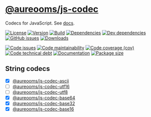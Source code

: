 [@aureooms/js-codec](https://make-github-pseudonymous-again.github.io/js-codec)
==

Codecs for JavaScript.
See [docs](https://make-github-pseudonymous-again.github.io/js-codec/index.html).

[![License](https://img.shields.io/github/license/aureooms/js-codec.svg)](https://raw.githubusercontent.com/aureooms/js-codec/main/LICENSE)
[![Version](https://img.shields.io/npm/v/@aureooms/js-codec.svg)](https://www.npmjs.org/package/@aureooms/js-codec)
[![Build](https://img.shields.io/travis/aureooms/js-codec/main.svg)](https://travis-ci.com/aureooms/js-codec/branches)
[![Dependencies](https://img.shields.io/david/aureooms/js-codec.svg)](https://david-dm.org/aureooms/js-codec)
[![Dev dependencies](https://img.shields.io/david/dev/aureooms/js-codec.svg)](https://david-dm.org/aureooms/js-codec?type=dev)
[![GitHub issues](https://img.shields.io/github/issues/aureooms/js-codec.svg)](https://github.com/aureooms/js-codec/issues)
[![Downloads](https://img.shields.io/npm/dm/@aureooms/js-codec.svg)](https://www.npmjs.org/package/@aureooms/js-codec)

[![Code issues](https://img.shields.io/codeclimate/issues/aureooms/js-codec.svg)](https://codeclimate.com/github/aureooms/js-codec/issues)
[![Code maintainability](https://img.shields.io/codeclimate/maintainability/aureooms/js-codec.svg)](https://codeclimate.com/github/aureooms/js-codec/trends/churn)
[![Code coverage (cov)](https://img.shields.io/codecov/c/gh/aureooms/js-codec/main.svg)](https://codecov.io/gh/aureooms/js-codec)
[![Code technical debt](https://img.shields.io/codeclimate/tech-debt/aureooms/js-codec.svg)](https://codeclimate.com/github/aureooms/js-codec/trends/technical_debt)
[![Documentation](https://make-github-pseudonymous-again.github.io/js-codec/badge.svg)](https://make-github-pseudonymous-again.github.io/js-codec/source.html)
[![Package size](https://img.shields.io/bundlephobia/minzip/@aureooms/js-codec)](https://bundlephobia.com/result?p=@aureooms/js-codec)

## String codecs

  - [x] [@aureooms/js-codec-ascii](https://github.com/aureooms/js-codec-ascii)
  - [ ] [@aureooms/js-codec-utf16](https://github.com/aureooms/js-codec-utf16)
  - [ ] [@aureooms/js-codec-utf8](https://github.com/aureooms/js-codec-utf8)
  - [x] [@aureooms/js-codec-base64](https://github.com/aureooms/js-codec-base64)
  - [x] [@aureooms/js-codec-base32](https://github.com/aureooms/js-codec-base32)
  - [x] [@aureooms/js-codec-base16](https://github.com/aureooms/js-codec-base16)
